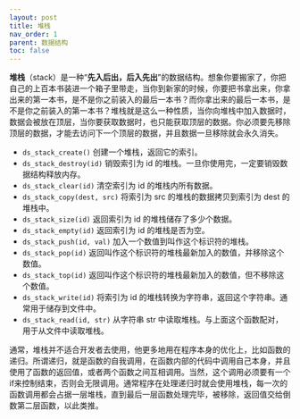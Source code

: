 ```yaml
---
layout: post
title: 堆栈
nav_order: 1
parent: 数据结构
toc: false
---
```


**堆栈**（stack）是一种“**先入后出，后入先出**”的数据结构。想象你要搬家了，你把自己的上百本书装进一个箱子里带走，当你到新家的时候，你要把书拿出来，你拿出来的第一本书，是不是你之前装入的最后一本书？而你拿出来的最后一本书，是不是你之前装入的第一本书？堆栈就是这么一种性质，当你向堆栈中加入数据时，数据会被放在顶层，当你要获取数据时，也只能获取顶层的数据。你必须要先移除顶层的数据，才能去访问下一个顶层的数据，并且数据一旦移除就会永久消失。

* `ds_stack_create()` 创建一个堆栈，返回它的索引。
* `ds_stack_destroy(id)` 销毁索引为 id 的堆栈。一旦你使用完，一定要销毁数据结构释放内存。
* `ds_stack_clear(id)` 清空索引为 id 的堆栈内所有数据。
* `ds_stack_copy(dest, src)` 将索引为 src 的堆栈的数据拷贝到索引为 dest 的堆栈中。
* `ds_stack_size(id)` 返回索引为 id 的堆栈储存了多少个数据。
* `ds_stack_empty(id)` 返回索引为 id 的堆栈是否为空。
* `ds_stack_push(id, val)` 加入一个数值到叫作这个标识符的堆栈。
* `ds_stack_pop(id)` 返回叫作这个标识符的堆栈最新加入的数值，并移除这个数值。
* `ds_stack_top(id)` 返回叫作这个标识符的堆栈最新加入的数值，但不移除这个数值。
* `ds_stack_write(id)` 将索引为 id 的堆栈转换为字符串，返回这个字符串。通常用于储存到文件中。
* `ds_stack_read(id, str)` 从字符串 str 中读取堆栈。与上面这个函数配对，用于从文件中读取堆栈。

通常，堆栈并不适合开发者去使用，他更多地用在程序本身的优化上，比如函数的递归。所谓递归，就是函数的自我调用，在函数内部的代码中调用自己本身，并且使用了函数的返回值，或者两个函数之间互相调用。当然，这个调用必须要有一个if来控制结束，否则会无限调用。通常程序在处理递归时就会使用堆栈，每一次的函数调用都会占据一层堆栈，直到最后一层函数处理完毕，被移除，返回值交给倒数第二层函数，以此类推。

